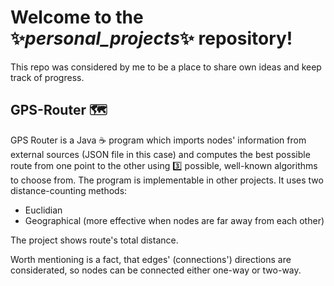 # Welcome to the ✨*personal_projects*✨ repository!
This repo was considered by me to be a place to share own ideas and keep track of progress.

## GPS-Router 🗺️
GPS Router is a Java ☕ program which imports nodes' information from external sources (JSON file in this case)
and computes the best possible route from one point to the other  using 3️⃣ possible, well-known algorithms to choose from.
The program is implementable in other projects. It uses two distance-counting methods:
- Euclidian
- Geographical (more effective when nodes are far away from each other)

The project shows route's total distance.

Worth mentioning is a fact, that edges' (connections') directions are considerated, so nodes can be connected either one-way or 
two-way. 
